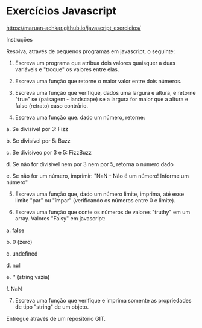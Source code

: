 # Exercícios Javascript

https://maruan-achkar.github.io/javascript_exercicios/

Instruções

Resolva, através de pequenos programas em javascript, o seguinte:


1. Escreva um programa que atribua dois valores quaisquer a duas variáveis e "troque" os valores entre elas.

2. Escreva uma função que retorne o maior valor entre dois números.

3. Escreva uma função que verifique, dados uma largura e altura, e retorne "true" se (paisagem - landscape) se a largura for maior que a altura e falso (retrato) caso contrário.

4. Escreva uma função que. dado um número, retorne: 

  a. Se divisível por 3: Fizz

  b. Se divisível por 5: Buzz

  c. Se divisíveo por 3 e 5: FizzBuzz

  d. Se não for divisível nem por 3 nem por 5, retorna o número dado

  e. Se não for um número, imprimir: "NaN - Não é um número! Informe um número"

5. Escreva uma função que, dado um número limite, imprima, até esse limite "par" ou "ímpar" (verificando os números entre 0 e limite).

6. Escreva uma função que conte os números de valores "truthy" em um array. Valores "Falsy" em javascript:

  a. false

  b. 0 (zero)

  c. undefined

  d. null

  e. '' (string vazia)

  f. NaN

7. Escreva uma função que verifique e imprima somente as propriedades de tipo "string" de um objeto.

Entregue através de um repositório GIT.
